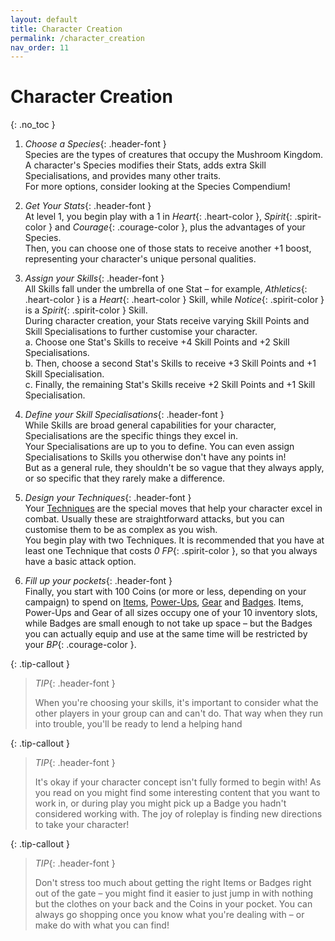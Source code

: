```yaml
---
layout: default
title: Character Creation
permalink: /character_creation
nav_order: 11
---
```


# Character Creation
{: .no_toc }

1. *Choose a Species*{: .header-font }  
    Species are the types of creatures that occupy the Mushroom Kingdom. A character's Species modifies their Stats, adds extra Skill Specialisations, and provides many other traits.  
    For more options, consider looking at the Species Compendium!

2. *Get Your Stats*{: .header-font }  
    At level 1, you begin play with a 1 in *Heart*{: .heart-color }, *Spirit*{: .spirit-color } and *Courage*{: .courage-color }, plus the advantages of your Species.  
    Then, you can choose one of those stats to receive another +1 boost, representing your character's unique personal qualities.

3. *Assign your Skills*{: .header-font }  
    All Skills fall under the umbrella of one Stat – for example, *Athletics*{: .heart-color } is a *Heart*{: .heart-color } Skill, while *Notice*{: .spirit-color } is a *Spirit*{: .spirit-color } Skill.  
    During character creation, your Stats receive varying Skill Points and Skill Specialisations to further customise your character.  
    a. Choose one Stat's Skills to receive +4 Skill Points and +2 Skill Specialisations.  
    b. Then, choose a second Stat's Skills to receive +3 Skill Points and +1 Skill Specialisation.  
    c. Finally, the remaining Stat's Skills receive +2 Skill Points and +1 Skill Specialisation.

4. *Define your Skill Specialisations*{: .header-font }  
    While Skills are broad general capabilities for your character, Specialisations are the specific things they excel in.  
    Your Specialisations are up to you to define. You can even assign Specialisations to Skills you otherwise don't have any points in!  
    But as a general rule, they shouldn't be so vague that they always apply, or so specific that they rarely make a difference.

5. *Design your Techniques*{: .header-font }  
    Your [Techniques](TODO:LINK) are the special moves that help your character excel in combat. Usually these are straightforward attacks, but you can customise them to be as complex as you wish.  
    You begin play with two Techniques. It is recommended that you have at least one Technique that costs *0 FP*{: .spirit-color }, so that you always have a basic attack option.

6. *Fill up your pockets*{: .header-font }  
    Finally, you start with 100 Coins (or more or less, depending on your campaign) to spend on [Items](TODO:LINK), [Power-Ups](TODO:LINK), [Gear](TODO:LINK) and [Badges](TODO:LINK). Items, Power-Ups and Gear of all sizes occupy one of your 10 inventory slots, while Badges are small enough to not take up space – but the Badges you can actually equip and use at the same time will be restricted by your *BP*{: .courage-color }. 

{: .tip-callout }
> *TIP*{: .header-font }
>
> When you're choosing your skills, it's important to consider what the other players in your group can and can't do. That way when they run into trouble, you'll be ready to lend a helping hand

{: .tip-callout }
> *TIP*{: .header-font }
>
> It's okay if your character concept isn't fully formed to begin with! As you read on you might find some interesting content that you want to work in, or during play you might pick up a Badge you hadn't considered working with. The joy of roleplay is finding new directions to take your character!

{: .tip-callout }
> *TIP*{: .header-font }
>
> Don't stress too much about getting the right Items or Badges right out of the gate – you might find it easier to just jump in with nothing but the clothes on your back and the Coins in your pocket. You can always go shopping once you know what you're dealing with – or make do with what you can find!
